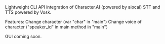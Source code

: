 Lightweight CLI API integration of Character.AI (powered by aiocai)
STT and TTS powered by Vosk.

Features:
Change character (var "char" in "main")
Change voice of character ("speaker_id" in main method in "main")

GUI coming soon.

